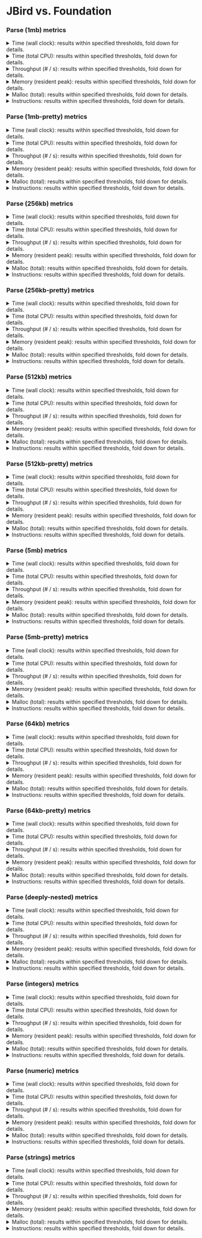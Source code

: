 # JBird vs. Foundation

### Parse (1mb) metrics

<details><summary>Time (wall clock): results within specified thresholds, fold down for details.</summary>
<p>

|         Time (wall clock) (μs) *         |        p0 |       p25 |       p50 |       p75 |       p90 |       p99 |      p100 |   Samples |
|:----------------------------------------:|----------:|----------:|----------:|----------:|----------:|----------:|----------:|----------:|
|                foundation                |      2513 |      2623 |      2669 |      2707 |      2738 |      3508 |      4033 |       367 |
|                  jbird                   |      1866 |      2040 |      2056 |      2078 |      2101 |      2439 |      2640 |       475 |
|                    Δ                     |      -647 |      -583 |      -613 |      -629 |      -637 |     -1069 |     -1393 |       108 |
|              Improvement %               |        26 |        22 |        23 |        23 |        23 |        30 |        35 |       108 |

<p>
</details>

<details><summary>Time (total CPU): results within specified thresholds, fold down for details.</summary>
<p>

|         Time (total CPU) (μs) *          |        p0 |       p25 |       p50 |       p75 |       p90 |       p99 |      p100 |   Samples |
|:----------------------------------------:|----------:|----------:|----------:|----------:|----------:|----------:|----------:|----------:|
|                foundation                |      2514 |      2626 |      2673 |      2712 |      2742 |      3512 |      4038 |       367 |
|                  jbird                   |      1867 |      2043 |      2059 |      2080 |      2103 |      2443 |      2638 |       475 |
|                    Δ                     |      -647 |      -583 |      -614 |      -632 |      -639 |     -1069 |     -1400 |       108 |
|              Improvement %               |        26 |        22 |        23 |        23 |        23 |        30 |        35 |       108 |

<p>
</details>

<details><summary>Throughput (# / s): results within specified thresholds, fold down for details.</summary>
<p>

|          Throughput (# / s) (#)          |        p0 |       p25 |       p50 |       p75 |       p90 |       p99 |      p100 |   Samples |
|:----------------------------------------:|----------:|----------:|----------:|----------:|----------:|----------:|----------:|----------:|
|                foundation                |       398 |       381 |       375 |       369 |       365 |       285 |       248 |       367 |
|                  jbird                   |       536 |       490 |       486 |       481 |       476 |       410 |       379 |       475 |
|                    Δ                     |       138 |       109 |       111 |       112 |       111 |       125 |       131 |       108 |
|              Improvement %               |        35 |        29 |        30 |        30 |        30 |        44 |        53 |       108 |

<p>
</details>

<details><summary>Memory (resident peak): results within specified thresholds, fold down for details.</summary>
<p>

|        Memory (resident peak) (M)        |        p0 |       p25 |       p50 |       p75 |       p90 |       p99 |      p100 |   Samples |
|:----------------------------------------:|----------:|----------:|----------:|----------:|----------:|----------:|----------:|----------:|
|                foundation                |        26 |       158 |       290 |       422 |       506 |       554 |       559 |       367 |
|                  jbird                   |        29 |        31 |        31 |        31 |        31 |        31 |        31 |       475 |
|                    Δ                     |         3 |      -127 |      -259 |      -391 |      -475 |      -523 |      -528 |       108 |
|              Improvement %               |       -12 |        80 |        89 |        93 |        94 |        94 |        94 |       108 |

<p>
</details>

<details><summary>Malloc (total): results within specified thresholds, fold down for details.</summary>
<p>

|           Malloc (total) (K) *           |        p0 |       p25 |       p50 |       p75 |       p90 |       p99 |      p100 |   Samples |
|:----------------------------------------:|----------:|----------:|----------:|----------:|----------:|----------:|----------:|----------:|
|                foundation                |        15 |        15 |        15 |        15 |        15 |        15 |        15 |       367 |
|                  jbird                   |        11 |        11 |        11 |        11 |        11 |        11 |        11 |       475 |
|                    Δ                     |        -4 |        -4 |        -4 |        -4 |        -4 |        -4 |        -4 |       108 |
|              Improvement %               |        27 |        27 |        27 |        27 |        27 |        27 |        27 |       108 |

<p>
</details>

<details><summary>Instructions: results within specified thresholds, fold down for details.</summary>
<p>

|            Instructions (M) *            |        p0 |       p25 |       p50 |       p75 |       p90 |       p99 |      p100 |   Samples |
|:----------------------------------------:|----------:|----------:|----------:|----------:|----------:|----------:|----------:|----------:|
|                foundation                |        64 |        64 |        64 |        64 |        64 |        64 |        64 |       367 |
|                  jbird                   |        48 |        48 |        48 |        48 |        48 |        50 |        51 |       475 |
|                    Δ                     |       -16 |       -16 |       -16 |       -16 |       -16 |       -14 |       -13 |       108 |
|              Improvement %               |        25 |        25 |        25 |        25 |        25 |        22 |        20 |       108 |

<p>
</details>

### Parse (1mb-pretty) metrics

<details><summary>Time (wall clock): results within specified thresholds, fold down for details.</summary>
<p>

|         Time (wall clock) (μs) *         |        p0 |       p25 |       p50 |       p75 |       p90 |       p99 |      p100 |   Samples |
|:----------------------------------------:|----------:|----------:|----------:|----------:|----------:|----------:|----------:|----------:|
|                foundation                |      2599 |      2697 |      2730 |      2755 |      2802 |      2992 |      3027 |       361 |
|                  jbird                   |      1916 |      2075 |      2090 |      2105 |      2118 |      2177 |      2218 |       470 |
|                    Δ                     |      -683 |      -622 |      -640 |      -650 |      -684 |      -815 |      -809 |       109 |
|              Improvement %               |        26 |        23 |        23 |        24 |        24 |        27 |        27 |       109 |

<p>
</details>

<details><summary>Time (total CPU): results within specified thresholds, fold down for details.</summary>
<p>

|         Time (total CPU) (μs) *          |        p0 |       p25 |       p50 |       p75 |       p90 |       p99 |      p100 |   Samples |
|:----------------------------------------:|----------:|----------:|----------:|----------:|----------:|----------:|----------:|----------:|
|                foundation                |      2600 |      2699 |      2732 |      2759 |      2804 |      2994 |      3029 |       361 |
|                  jbird                   |      1918 |      2077 |      2093 |      2107 |      2118 |      2185 |      2223 |       470 |
|                    Δ                     |      -682 |      -622 |      -639 |      -652 |      -686 |      -809 |      -806 |       109 |
|              Improvement %               |        26 |        23 |        23 |        24 |        24 |        27 |        27 |       109 |

<p>
</details>

<details><summary>Throughput (# / s): results within specified thresholds, fold down for details.</summary>
<p>

|          Throughput (# / s) (#)          |        p0 |       p25 |       p50 |       p75 |       p90 |       p99 |      p100 |   Samples |
|:----------------------------------------:|----------:|----------:|----------:|----------:|----------:|----------:|----------:|----------:|
|                foundation                |       385 |       371 |       366 |       363 |       357 |       334 |       330 |       361 |
|                  jbird                   |       522 |       482 |       478 |       475 |       473 |       459 |       451 |       470 |
|                    Δ                     |       137 |       111 |       112 |       112 |       116 |       125 |       121 |       109 |
|              Improvement %               |        36 |        30 |        31 |        31 |        32 |        37 |        37 |       109 |

<p>
</details>

<details><summary>Memory (resident peak): results within specified thresholds, fold down for details.</summary>
<p>

|        Memory (resident peak) (M)        |        p0 |       p25 |       p50 |       p75 |       p90 |       p99 |      p100 |   Samples |
|:----------------------------------------:|----------:|----------:|----------:|----------:|----------:|----------:|----------:|----------:|
|                foundation                |        26 |       158 |       286 |       414 |       496 |       541 |       547 |       361 |
|                  jbird                   |        29 |        31 |        31 |        31 |        31 |        31 |        31 |       470 |
|                    Δ                     |         3 |      -127 |      -255 |      -383 |      -465 |      -510 |      -516 |       109 |
|              Improvement %               |       -12 |        80 |        89 |        93 |        94 |        94 |        94 |       109 |

<p>
</details>

<details><summary>Malloc (total): results within specified thresholds, fold down for details.</summary>
<p>

|           Malloc (total) (K) *           |        p0 |       p25 |       p50 |       p75 |       p90 |       p99 |      p100 |   Samples |
|:----------------------------------------:|----------:|----------:|----------:|----------:|----------:|----------:|----------:|----------:|
|                foundation                |        15 |        15 |        15 |        15 |        15 |        15 |        15 |       361 |
|                  jbird                   |        11 |        11 |        11 |        11 |        11 |        11 |        11 |       470 |
|                    Δ                     |        -4 |        -4 |        -4 |        -4 |        -4 |        -4 |        -4 |       109 |
|              Improvement %               |        27 |        27 |        27 |        27 |        27 |        27 |        27 |       109 |

<p>
</details>

<details><summary>Instructions: results within specified thresholds, fold down for details.</summary>
<p>

|            Instructions (M) *            |        p0 |       p25 |       p50 |       p75 |       p90 |       p99 |      p100 |   Samples |
|:----------------------------------------:|----------:|----------:|----------:|----------:|----------:|----------:|----------:|----------:|
|                foundation                |        65 |        65 |        65 |        65 |        65 |        65 |        65 |       361 |
|                  jbird                   |        49 |        49 |        49 |        49 |        49 |        50 |        51 |       470 |
|                    Δ                     |       -16 |       -16 |       -16 |       -16 |       -16 |       -15 |       -14 |       109 |
|              Improvement %               |        25 |        25 |        25 |        25 |        25 |        23 |        22 |       109 |

<p>
</details>

### Parse (256kb) metrics

<details><summary>Time (wall clock): results within specified thresholds, fold down for details.</summary>
<p>

|         Time (wall clock) (μs) *         |        p0 |       p25 |       p50 |       p75 |       p90 |       p99 |      p100 |   Samples |
|:----------------------------------------:|----------:|----------:|----------:|----------:|----------:|----------:|----------:|----------:|
|                foundation                |       628 |       660 |       673 |       682 |       693 |       721 |       743 |      1415 |
|                  jbird                   |       467 |       507 |       509 |       513 |       519 |       536 |       584 |      1825 |
|                    Δ                     |      -161 |      -153 |      -164 |      -169 |      -174 |      -185 |      -159 |       410 |
|              Improvement %               |        26 |        23 |        24 |        25 |        25 |        26 |        21 |       410 |

<p>
</details>

<details><summary>Time (total CPU): results within specified thresholds, fold down for details.</summary>
<p>

|         Time (total CPU) (μs) *          |        p0 |       p25 |       p50 |       p75 |       p90 |       p99 |      p100 |   Samples |
|:----------------------------------------:|----------:|----------:|----------:|----------:|----------:|----------:|----------:|----------:|
|                foundation                |       630 |       662 |       675 |       685 |       695 |       723 |       746 |      1415 |
|                  jbird                   |       469 |       509 |       511 |       515 |       521 |       536 |       574 |      1825 |
|                    Δ                     |      -161 |      -153 |      -164 |      -170 |      -174 |      -187 |      -172 |       410 |
|              Improvement %               |        26 |        23 |        24 |        25 |        25 |        26 |        23 |       410 |

<p>
</details>

<details><summary>Throughput (# / s): results within specified thresholds, fold down for details.</summary>
<p>

|          Throughput (# / s) (#)          |        p0 |       p25 |       p50 |       p75 |       p90 |       p99 |      p100 |   Samples |
|:----------------------------------------:|----------:|----------:|----------:|----------:|----------:|----------:|----------:|----------:|
|                foundation                |      1592 |      1516 |      1486 |      1466 |      1443 |      1386 |      1345 |      1415 |
|                  jbird                   |      2142 |      1974 |      1964 |      1950 |      1929 |      1867 |      1712 |      1825 |
|                    Δ                     |       550 |       458 |       478 |       484 |       486 |       481 |       367 |       410 |
|              Improvement %               |        35 |        30 |        32 |        33 |        34 |        35 |        27 |       410 |

<p>
</details>

<details><summary>Memory (resident peak): results within specified thresholds, fold down for details.</summary>
<p>

|        Memory (resident peak) (M)        |        p0 |       p25 |       p50 |       p75 |       p90 |       p99 |      p100 |   Samples |
|:----------------------------------------:|----------:|----------:|----------:|----------:|----------:|----------:|----------:|----------:|
|                foundation                |        25 |       155 |       285 |       414 |       492 |       537 |       543 |      1415 |
|                  jbird                   |        26 |        27 |        27 |        27 |        27 |        27 |        27 |      1825 |
|                    Δ                     |         1 |      -128 |      -258 |      -387 |      -465 |      -510 |      -516 |       410 |
|              Improvement %               |        -4 |        83 |        91 |        93 |        95 |        95 |        95 |       410 |

<p>
</details>

<details><summary>Malloc (total): results within specified thresholds, fold down for details.</summary>
<p>

|             Malloc (total) *             |        p0 |       p25 |       p50 |       p75 |       p90 |       p99 |      p100 |   Samples |
|:----------------------------------------:|----------:|----------:|----------:|----------:|----------:|----------:|----------:|----------:|
|                foundation                |      3753 |      3753 |      3753 |      3753 |      3753 |      3753 |      3754 |      1415 |
|                  jbird                   |      2636 |      2636 |      2636 |      2636 |      2636 |      2636 |      2636 |      1825 |
|                    Δ                     |     -1117 |     -1117 |     -1117 |     -1117 |     -1117 |     -1117 |     -1118 |       410 |
|              Improvement %               |        30 |        30 |        30 |        30 |        30 |        30 |        30 |       410 |

<p>
</details>

<details><summary>Instructions: results within specified thresholds, fold down for details.</summary>
<p>

|            Instructions (M) *            |        p0 |       p25 |       p50 |       p75 |       p90 |       p99 |      p100 |   Samples |
|:----------------------------------------:|----------:|----------:|----------:|----------:|----------:|----------:|----------:|----------:|
|                foundation                |        16 |        16 |        16 |        16 |        16 |        16 |        16 |      1415 |
|                  jbird                   |        12 |        12 |        12 |        12 |        12 |        12 |        13 |      1825 |
|                    Δ                     |        -4 |        -4 |        -4 |        -4 |        -4 |        -4 |        -3 |       410 |
|              Improvement %               |        25 |        25 |        25 |        25 |        25 |        25 |        19 |       410 |

<p>
</details>

### Parse (256kb-pretty) metrics

<details><summary>Time (wall clock): results within specified thresholds, fold down for details.</summary>
<p>

|         Time (wall clock) (μs) *         |        p0 |       p25 |       p50 |       p75 |       p90 |       p99 |      p100 |   Samples |
|:----------------------------------------:|----------:|----------:|----------:|----------:|----------:|----------:|----------:|----------:|
|                foundation                |       657 |       681 |       693 |       703 |       711 |       739 |       785 |      1374 |
|                  jbird                   |       469 |       514 |       518 |       524 |       530 |       549 |       581 |      1794 |
|                    Δ                     |      -188 |      -167 |      -175 |      -179 |      -181 |      -190 |      -204 |       420 |
|              Improvement %               |        29 |        25 |        25 |        25 |        25 |        26 |        26 |       420 |

<p>
</details>

<details><summary>Time (total CPU): results within specified thresholds, fold down for details.</summary>
<p>

|         Time (total CPU) (μs) *          |        p0 |       p25 |       p50 |       p75 |       p90 |       p99 |      p100 |   Samples |
|:----------------------------------------:|----------:|----------:|----------:|----------:|----------:|----------:|----------:|----------:|
|                foundation                |       659 |       683 |       695 |       706 |       713 |       741 |       786 |      1374 |
|                  jbird                   |       471 |       516 |       520 |       526 |       532 |       551 |       585 |      1794 |
|                    Δ                     |      -188 |      -167 |      -175 |      -180 |      -181 |      -190 |      -201 |       420 |
|              Improvement %               |        29 |        24 |        25 |        25 |        25 |        26 |        26 |       420 |

<p>
</details>

<details><summary>Throughput (# / s): results within specified thresholds, fold down for details.</summary>
<p>

|          Throughput (# / s) (#)          |        p0 |       p25 |       p50 |       p75 |       p90 |       p99 |      p100 |   Samples |
|:----------------------------------------:|----------:|----------:|----------:|----------:|----------:|----------:|----------:|----------:|
|                foundation                |      1521 |      1469 |      1444 |      1422 |      1408 |      1353 |      1274 |      1374 |
|                  jbird                   |      2134 |      1944 |      1931 |      1909 |      1887 |      1822 |      1722 |      1794 |
|                    Δ                     |       613 |       475 |       487 |       487 |       479 |       469 |       448 |       420 |
|              Improvement %               |        40 |        32 |        34 |        34 |        34 |        35 |        35 |       420 |

<p>
</details>

<details><summary>Memory (resident peak): results within specified thresholds, fold down for details.</summary>
<p>

|        Memory (resident peak) (M)        |        p0 |       p25 |       p50 |       p75 |       p90 |       p99 |      p100 |   Samples |
|:----------------------------------------:|----------:|----------:|----------:|----------:|----------:|----------:|----------:|----------:|
|                foundation                |        25 |       150 |       277 |       406 |       479 |       524 |       530 |      1374 |
|                  jbird                   |        26 |        27 |        27 |        27 |        27 |        27 |        27 |      1794 |
|                    Δ                     |         1 |      -123 |      -250 |      -379 |      -452 |      -497 |      -503 |       420 |
|              Improvement %               |        -4 |        82 |        90 |        93 |        94 |        95 |        95 |       420 |

<p>
</details>

<details><summary>Malloc (total): results within specified thresholds, fold down for details.</summary>
<p>

|             Malloc (total) *             |        p0 |       p25 |       p50 |       p75 |       p90 |       p99 |      p100 |   Samples |
|:----------------------------------------:|----------:|----------:|----------:|----------:|----------:|----------:|----------:|----------:|
|                foundation                |      3753 |      3753 |      3753 |      3753 |      3753 |      3753 |      3754 |      1374 |
|                  jbird                   |      2636 |      2636 |      2636 |      2636 |      2636 |      2636 |      2636 |      1794 |
|                    Δ                     |     -1117 |     -1117 |     -1117 |     -1117 |     -1117 |     -1117 |     -1118 |       420 |
|              Improvement %               |        30 |        30 |        30 |        30 |        30 |        30 |        30 |       420 |

<p>
</details>

<details><summary>Instructions: results within specified thresholds, fold down for details.</summary>
<p>

|            Instructions (M) *            |        p0 |       p25 |       p50 |       p75 |       p90 |       p99 |      p100 |   Samples |
|:----------------------------------------:|----------:|----------:|----------:|----------:|----------:|----------:|----------:|----------:|
|                foundation                |        16 |        16 |        16 |        16 |        16 |        17 |        17 |      1374 |
|                  jbird                   |        12 |        12 |        12 |        12 |        12 |        13 |        13 |      1794 |
|                    Δ                     |        -4 |        -4 |        -4 |        -4 |        -4 |        -4 |        -4 |       420 |
|              Improvement %               |        25 |        25 |        25 |        25 |        25 |        24 |        24 |       420 |

<p>
</details>

### Parse (512kb) metrics

<details><summary>Time (wall clock): results within specified thresholds, fold down for details.</summary>
<p>

|         Time (wall clock) (μs) *         |        p0 |       p25 |       p50 |       p75 |       p90 |       p99 |      p100 |   Samples |
|:----------------------------------------:|----------:|----------:|----------:|----------:|----------:|----------:|----------:|----------:|
|                foundation                |      1271 |      1323 |      1339 |      1359 |      1408 |      1493 |      1663 |       722 |
|                  jbird                   |       929 |      1009 |      1014 |      1020 |      1029 |      1053 |      1111 |       950 |
|                    Δ                     |      -342 |      -314 |      -325 |      -339 |      -379 |      -440 |      -552 |       228 |
|              Improvement %               |        27 |        24 |        24 |        25 |        27 |        29 |        33 |       228 |

<p>
</details>

<details><summary>Time (total CPU): results within specified thresholds, fold down for details.</summary>
<p>

|         Time (total CPU) (μs) *          |        p0 |       p25 |       p50 |       p75 |       p90 |       p99 |      p100 |   Samples |
|:----------------------------------------:|----------:|----------:|----------:|----------:|----------:|----------:|----------:|----------:|
|                foundation                |      1273 |      1325 |      1341 |      1361 |      1410 |      1495 |      1660 |       722 |
|                  jbird                   |       931 |      1011 |      1016 |      1022 |      1031 |      1060 |      1116 |       950 |
|                    Δ                     |      -342 |      -314 |      -325 |      -339 |      -379 |      -435 |      -544 |       228 |
|              Improvement %               |        27 |        24 |        24 |        25 |        27 |        29 |        33 |       228 |

<p>
</details>

<details><summary>Throughput (# / s): results within specified thresholds, fold down for details.</summary>
<p>

|          Throughput (# / s) (#)          |        p0 |       p25 |       p50 |       p75 |       p90 |       p99 |      p100 |   Samples |
|:----------------------------------------:|----------:|----------:|----------:|----------:|----------:|----------:|----------:|----------:|
|                foundation                |       787 |       756 |       747 |       736 |       710 |       670 |       601 |       722 |
|                  jbird                   |      1076 |       991 |       986 |       981 |       972 |       950 |       900 |       950 |
|                    Δ                     |       289 |       235 |       239 |       245 |       262 |       280 |       299 |       228 |
|              Improvement %               |        37 |        31 |        32 |        33 |        37 |        42 |        50 |       228 |

<p>
</details>

<details><summary>Memory (resident peak): results within specified thresholds, fold down for details.</summary>
<p>

|        Memory (resident peak) (M)        |        p0 |       p25 |       p50 |       p75 |       p90 |       p99 |      p100 |   Samples |
|:----------------------------------------:|----------:|----------:|----------:|----------:|----------:|----------:|----------:|----------:|
|                foundation                |        26 |       158 |       283 |       420 |       499 |       544 |       550 |       722 |
|                  jbird                   |        26 |        28 |        28 |        28 |        28 |        28 |        28 |       950 |
|                    Δ                     |         0 |      -130 |      -255 |      -392 |      -471 |      -516 |      -522 |       228 |
|              Improvement %               |         0 |        82 |        90 |        93 |        94 |        95 |        95 |       228 |

<p>
</details>

<details><summary>Malloc (total): results within specified thresholds, fold down for details.</summary>
<p>

|             Malloc (total) *             |        p0 |       p25 |       p50 |       p75 |       p90 |       p99 |      p100 |   Samples |
|:----------------------------------------:|----------:|----------:|----------:|----------:|----------:|----------:|----------:|----------:|
|                foundation                |      7438 |      7439 |      7439 |      7439 |      7439 |      7439 |      7439 |       722 |
|                  jbird                   |      5270 |      5270 |      5270 |      5270 |      5270 |      5270 |      5270 |       950 |
|                    Δ                     |     -2168 |     -2169 |     -2169 |     -2169 |     -2169 |     -2169 |     -2169 |       228 |
|              Improvement %               |        29 |        29 |        29 |        29 |        29 |        29 |        29 |       228 |

<p>
</details>

<details><summary>Instructions: results within specified thresholds, fold down for details.</summary>
<p>

|            Instructions (M) *            |        p0 |       p25 |       p50 |       p75 |       p90 |       p99 |      p100 |   Samples |
|:----------------------------------------:|----------:|----------:|----------:|----------:|----------:|----------:|----------:|----------:|
|                foundation                |        32 |        32 |        32 |        32 |        32 |        32 |        32 |       722 |
|                  jbird                   |        24 |        24 |        24 |        24 |        24 |        25 |        25 |       950 |
|                    Δ                     |        -8 |        -8 |        -8 |        -8 |        -8 |        -7 |        -7 |       228 |
|              Improvement %               |        25 |        25 |        25 |        25 |        25 |        22 |        22 |       228 |

<p>
</details>

### Parse (512kb-pretty) metrics

<details><summary>Time (wall clock): results within specified thresholds, fold down for details.</summary>
<p>

|         Time (wall clock) (μs) *         |        p0 |       p25 |       p50 |       p75 |       p90 |       p99 |      p100 |   Samples |
|:----------------------------------------:|----------:|----------:|----------:|----------:|----------:|----------:|----------:|----------:|
|                foundation                |      1326 |      1372 |      1388 |      1404 |      1420 |      1446 |      1490 |       702 |
|                  jbird                   |       937 |      1021 |      1026 |      1031 |      1040 |      1066 |      1132 |       938 |
|                    Δ                     |      -389 |      -351 |      -362 |      -373 |      -380 |      -380 |      -358 |       236 |
|              Improvement %               |        29 |        26 |        26 |        27 |        27 |        26 |        24 |       236 |

<p>
</details>

<details><summary>Time (total CPU): results within specified thresholds, fold down for details.</summary>
<p>

|         Time (total CPU) (μs) *          |        p0 |       p25 |       p50 |       p75 |       p90 |       p99 |      p100 |   Samples |
|:----------------------------------------:|----------:|----------:|----------:|----------:|----------:|----------:|----------:|----------:|
|                foundation                |      1328 |      1374 |      1390 |      1406 |      1422 |      1449 |      1499 |       702 |
|                  jbird                   |       939 |      1023 |      1028 |      1034 |      1042 |      1068 |      1136 |       938 |
|                    Δ                     |      -389 |      -351 |      -362 |      -372 |      -380 |      -381 |      -363 |       236 |
|              Improvement %               |        29 |        26 |        26 |        26 |        27 |        26 |        24 |       236 |

<p>
</details>

<details><summary>Throughput (# / s): results within specified thresholds, fold down for details.</summary>
<p>

|          Throughput (# / s) (#)          |        p0 |       p25 |       p50 |       p75 |       p90 |       p99 |      p100 |   Samples |
|:----------------------------------------:|----------:|----------:|----------:|----------:|----------:|----------:|----------:|----------:|
|                foundation                |       754 |       729 |       721 |       713 |       704 |       692 |       671 |       702 |
|                  jbird                   |      1067 |       980 |       975 |       970 |       962 |       938 |       884 |       938 |
|                    Δ                     |       313 |       251 |       254 |       257 |       258 |       246 |       213 |       236 |
|              Improvement %               |        42 |        34 |        35 |        36 |        37 |        36 |        32 |       236 |

<p>
</details>

<details><summary>Memory (resident peak): results within specified thresholds, fold down for details.</summary>
<p>

|        Memory (resident peak) (M)        |        p0 |       p25 |       p50 |       p75 |       p90 |       p99 |      p100 |   Samples |
|:----------------------------------------:|----------:|----------:|----------:|----------:|----------:|----------:|----------:|----------:|
|                foundation                |        26 |       154 |       279 |       406 |       486 |       532 |       538 |       702 |
|                  jbird                   |        26 |        28 |        28 |        28 |        28 |        28 |        28 |       938 |
|                    Δ                     |         0 |      -126 |      -251 |      -378 |      -458 |      -504 |      -510 |       236 |
|              Improvement %               |         0 |        82 |        90 |        93 |        94 |        95 |        95 |       236 |

<p>
</details>

<details><summary>Malloc (total): results within specified thresholds, fold down for details.</summary>
<p>

|             Malloc (total) *             |        p0 |       p25 |       p50 |       p75 |       p90 |       p99 |      p100 |   Samples |
|:----------------------------------------:|----------:|----------:|----------:|----------:|----------:|----------:|----------:|----------:|
|                foundation                |      7438 |      7439 |      7439 |      7439 |      7439 |      7439 |      7439 |       702 |
|                  jbird                   |      5270 |      5270 |      5270 |      5270 |      5270 |      5270 |      5270 |       938 |
|                    Δ                     |     -2168 |     -2169 |     -2169 |     -2169 |     -2169 |     -2169 |     -2169 |       236 |
|              Improvement %               |        29 |        29 |        29 |        29 |        29 |        29 |        29 |       236 |

<p>
</details>

<details><summary>Instructions: results within specified thresholds, fold down for details.</summary>
<p>

|            Instructions (M) *            |        p0 |       p25 |       p50 |       p75 |       p90 |       p99 |      p100 |   Samples |
|:----------------------------------------:|----------:|----------:|----------:|----------:|----------:|----------:|----------:|----------:|
|                foundation                |        33 |        33 |        33 |        33 |        33 |        33 |        33 |       702 |
|                  jbird                   |        24 |        24 |        24 |        24 |        24 |        25 |        26 |       938 |
|                    Δ                     |        -9 |        -9 |        -9 |        -9 |        -9 |        -8 |        -7 |       236 |
|              Improvement %               |        27 |        27 |        27 |        27 |        27 |        24 |        21 |       236 |

<p>
</details>

### Parse (5mb) metrics

<details><summary>Time (wall clock): results within specified thresholds, fold down for details.</summary>
<p>

|         Time (wall clock) (ms) *         |        p0 |       p25 |       p50 |       p75 |       p90 |       p99 |      p100 |   Samples |
|:----------------------------------------:|----------:|----------:|----------:|----------:|----------:|----------:|----------:|----------:|
|                foundation                |        13 |        13 |        13 |        13 |        13 |        14 |        14 |        76 |
|                  jbird                   |        10 |        11 |        11 |        11 |        11 |        12 |        12 |        92 |
|                    Δ                     |        -3 |        -2 |        -2 |        -2 |        -2 |        -2 |        -2 |        16 |
|              Improvement %               |        23 |        15 |        15 |        15 |        15 |        14 |        14 |        16 |

<p>
</details>

<details><summary>Time (total CPU): results within specified thresholds, fold down for details.</summary>
<p>

|         Time (total CPU) (ms) *          |        p0 |       p25 |       p50 |       p75 |       p90 |       p99 |      p100 |   Samples |
|:----------------------------------------:|----------:|----------:|----------:|----------:|----------:|----------:|----------:|----------:|
|                foundation                |        13 |        13 |        13 |        13 |        13 |        14 |        14 |        76 |
|                  jbird                   |        10 |        11 |        11 |        11 |        11 |        12 |        12 |        92 |
|                    Δ                     |        -3 |        -2 |        -2 |        -2 |        -2 |        -2 |        -2 |        16 |
|              Improvement %               |        23 |        15 |        15 |        15 |        15 |        14 |        14 |        16 |

<p>
</details>

<details><summary>Throughput (# / s): results within specified thresholds, fold down for details.</summary>
<p>

|          Throughput (# / s) (#)          |        p0 |       p25 |       p50 |       p75 |       p90 |       p99 |      p100 |   Samples |
|:----------------------------------------:|----------:|----------:|----------:|----------:|----------:|----------:|----------:|----------:|
|                foundation                |        80 |        77 |        76 |        76 |        74 |        74 |        74 |        76 |
|                  jbird                   |        99 |        94 |        93 |        91 |        89 |        87 |        87 |        92 |
|                    Δ                     |        19 |        17 |        17 |        15 |        15 |        13 |        13 |        16 |
|              Improvement %               |        24 |        22 |        22 |        20 |        20 |        18 |        18 |        16 |

<p>
</details>

<details><summary>Memory (resident peak): results within specified thresholds, fold down for details.</summary>
<p>

|        Memory (resident peak) (M)        |        p0 |       p25 |       p50 |       p75 |       p90 |       p99 |      p100 |   Samples |
|:----------------------------------------:|----------:|----------:|----------:|----------:|----------:|----------:|----------:|----------:|
|                foundation                |        39 |       166 |       305 |       441 |       530 |       578 |       578 |        76 |
|                  jbird                   |        28 |        54 |        54 |        54 |        54 |        54 |        54 |        92 |
|                    Δ                     |       -11 |      -112 |      -251 |      -387 |      -476 |      -524 |      -524 |        16 |
|              Improvement %               |        28 |        67 |        82 |        88 |        90 |        91 |        91 |        16 |

<p>
</details>

<details><summary>Malloc (total): results within specified thresholds, fold down for details.</summary>
<p>

|           Malloc (total) (K) *           |        p0 |       p25 |       p50 |       p75 |       p90 |       p99 |      p100 |   Samples |
|:----------------------------------------:|----------:|----------:|----------:|----------:|----------:|----------:|----------:|----------:|
|                foundation                |        74 |        74 |        74 |        74 |        74 |        74 |        74 |        76 |
|                  jbird                   |        53 |        53 |        53 |        53 |        53 |        53 |        53 |        92 |
|                    Δ                     |       -21 |       -21 |       -21 |       -21 |       -21 |       -21 |       -21 |        16 |
|              Improvement %               |        28 |        28 |        28 |        28 |        28 |        28 |        28 |        16 |

<p>
</details>

<details><summary>Instructions: results within specified thresholds, fold down for details.</summary>
<p>

|            Instructions (M) *            |        p0 |       p25 |       p50 |       p75 |       p90 |       p99 |      p100 |   Samples |
|:----------------------------------------:|----------:|----------:|----------:|----------:|----------:|----------:|----------:|----------:|
|                foundation                |       319 |       320 |       320 |       320 |       320 |       321 |       321 |        76 |
|                  jbird                   |       243 |       246 |       246 |       249 |       251 |       260 |       260 |        92 |
|                    Δ                     |       -76 |       -74 |       -74 |       -71 |       -69 |       -61 |       -61 |        16 |
|              Improvement %               |        24 |        23 |        23 |        22 |        22 |        19 |        19 |        16 |

<p>
</details>

### Parse (5mb-pretty) metrics

<details><summary>Time (wall clock): results within specified thresholds, fold down for details.</summary>
<p>

|         Time (wall clock) (ms) *         |        p0 |       p25 |       p50 |       p75 |       p90 |       p99 |      p100 |   Samples |
|:----------------------------------------:|----------:|----------:|----------:|----------:|----------:|----------:|----------:|----------:|
|                foundation                |        13 |        14 |        14 |        14 |        14 |        15 |        15 |        73 |
|                  jbird                   |        11 |        11 |        11 |        11 |        11 |        12 |        12 |        88 |
|                    Δ                     |        -2 |        -3 |        -3 |        -3 |        -3 |        -3 |        -3 |        15 |
|              Improvement %               |        15 |        21 |        21 |        21 |        21 |        20 |        20 |        15 |

<p>
</details>

<details><summary>Time (total CPU): results within specified thresholds, fold down for details.</summary>
<p>

|         Time (total CPU) (ms) *          |        p0 |       p25 |       p50 |       p75 |       p90 |       p99 |      p100 |   Samples |
|:----------------------------------------:|----------:|----------:|----------:|----------:|----------:|----------:|----------:|----------:|
|                foundation                |        13 |        14 |        14 |        14 |        14 |        15 |        15 |        73 |
|                  jbird                   |        11 |        11 |        11 |        11 |        11 |        12 |        12 |        88 |
|                    Δ                     |        -2 |        -3 |        -3 |        -3 |        -3 |        -3 |        -3 |        15 |
|              Improvement %               |        15 |        21 |        21 |        21 |        21 |        20 |        20 |        15 |

<p>
</details>

<details><summary>Throughput (# / s): results within specified thresholds, fold down for details.</summary>
<p>

|          Throughput (# / s) (#)          |        p0 |       p25 |       p50 |       p75 |       p90 |       p99 |      p100 |   Samples |
|:----------------------------------------:|----------:|----------:|----------:|----------:|----------:|----------:|----------:|----------:|
|                foundation                |        76 |        74 |        73 |        73 |        71 |        67 |        67 |        73 |
|                  jbird                   |        93 |        89 |        88 |        88 |        87 |        86 |        86 |        88 |
|                    Δ                     |        17 |        15 |        15 |        15 |        16 |        19 |        19 |        15 |
|              Improvement %               |        22 |        20 |        21 |        21 |        23 |        28 |        28 |        15 |

<p>
</details>

<details><summary>Memory (resident peak): results within specified thresholds, fold down for details.</summary>
<p>

|        Memory (resident peak) (M)        |        p0 |       p25 |       p50 |       p75 |       p90 |       p99 |      p100 |   Samples |
|:----------------------------------------:|----------:|----------:|----------:|----------:|----------:|----------:|----------:|----------:|
|                foundation                |        38 |       167 |       300 |       427 |       506 |       560 |       560 |        73 |
|                  jbird                   |        34 |        51 |        51 |        52 |        52 |        52 |        52 |        88 |
|                    Δ                     |        -4 |      -116 |      -249 |      -375 |      -454 |      -508 |      -508 |        15 |
|              Improvement %               |        11 |        69 |        83 |        88 |        90 |        91 |        91 |        15 |

<p>
</details>

<details><summary>Malloc (total): results within specified thresholds, fold down for details.</summary>
<p>

|           Malloc (total) (K) *           |        p0 |       p25 |       p50 |       p75 |       p90 |       p99 |      p100 |   Samples |
|:----------------------------------------:|----------:|----------:|----------:|----------:|----------:|----------:|----------:|----------:|
|                foundation                |        74 |        74 |        74 |        74 |        74 |        74 |        74 |        73 |
|                  jbird                   |        53 |        53 |        53 |        53 |        53 |        53 |        53 |        88 |
|                    Δ                     |       -21 |       -21 |       -21 |       -21 |       -21 |       -21 |       -21 |        15 |
|              Improvement %               |        28 |        28 |        28 |        28 |        28 |        28 |        28 |        15 |

<p>
</details>

<details><summary>Instructions: results within specified thresholds, fold down for details.</summary>
<p>

|            Instructions (M) *            |        p0 |       p25 |       p50 |       p75 |       p90 |       p99 |      p100 |   Samples |
|:----------------------------------------:|----------:|----------:|----------:|----------:|----------:|----------:|----------:|----------:|
|                foundation                |       324 |       325 |       325 |       325 |       325 |       325 |       325 |        73 |
|                  jbird                   |       250 |       254 |       254 |       254 |       255 |       263 |       263 |        88 |
|                    Δ                     |       -74 |       -71 |       -71 |       -71 |       -70 |       -62 |       -62 |        15 |
|              Improvement %               |        23 |        22 |        22 |        22 |        22 |        19 |        19 |        15 |

<p>
</details>

### Parse (64kb) metrics

<details><summary>Time (wall clock): results within specified thresholds, fold down for details.</summary>
<p>

|         Time (wall clock) (μs) *         |        p0 |       p25 |       p50 |       p75 |       p90 |       p99 |      p100 |   Samples |
|:----------------------------------------:|----------:|----------:|----------:|----------:|----------:|----------:|----------:|----------:|
|                foundation                |       161 |       168 |       172 |       181 |       186 |       199 |       221 |      4762 |
|                  jbird                   |       115 |       123 |       129 |       131 |       132 |       141 |       190 |      6089 |
|                    Δ                     |       -46 |       -45 |       -43 |       -50 |       -54 |       -58 |       -31 |      1327 |
|              Improvement %               |        29 |        27 |        25 |        28 |        29 |        29 |        14 |      1327 |

<p>
</details>

<details><summary>Time (total CPU): results within specified thresholds, fold down for details.</summary>
<p>

|         Time (total CPU) (μs) *          |        p0 |       p25 |       p50 |       p75 |       p90 |       p99 |      p100 |   Samples |
|:----------------------------------------:|----------:|----------:|----------:|----------:|----------:|----------:|----------:|----------:|
|                foundation                |       163 |       170 |       174 |       183 |       188 |       202 |       223 |      4762 |
|                  jbird                   |       116 |       125 |       131 |       133 |       134 |       143 |       185 |      6089 |
|                    Δ                     |       -47 |       -45 |       -43 |       -50 |       -54 |       -59 |       -38 |      1327 |
|              Improvement %               |        29 |        26 |        25 |        27 |        29 |        29 |        17 |      1327 |

<p>
</details>

<details><summary>Throughput (# / s): results within specified thresholds, fold down for details.</summary>
<p>

|          Throughput (# / s) (#)          |        p0 |       p25 |       p50 |       p75 |       p90 |       p99 |      p100 |   Samples |
|:----------------------------------------:|----------:|----------:|----------:|----------:|----------:|----------:|----------:|----------:|
|                foundation                |      6200 |      5955 |      5807 |      5527 |      5371 |      5039 |      4520 |      4762 |
|                  jbird                   |      8727 |      8127 |      7755 |      7619 |      7571 |      7123 |      5270 |      6089 |
|                    Δ                     |      2527 |      2172 |      1948 |      2092 |      2200 |      2084 |       750 |      1327 |
|              Improvement %               |        41 |        36 |        34 |        38 |        41 |        41 |        17 |      1327 |

<p>
</details>

<details><summary>Memory (resident peak): results within specified thresholds, fold down for details.</summary>
<p>

|        Memory (resident peak) (M)        |        p0 |       p25 |       p50 |       p75 |       p90 |       p99 |      p100 |   Samples |
|:----------------------------------------:|----------:|----------:|----------:|----------:|----------:|----------:|----------:|----------:|
|                foundation                |        25 |       140 |       254 |       370 |       439 |       483 |       488 |      4762 |
|                  jbird                   |        25 |        26 |        26 |        26 |        26 |        26 |        26 |      6089 |
|                    Δ                     |         0 |      -114 |      -228 |      -344 |      -413 |      -457 |      -462 |      1327 |
|              Improvement %               |         0 |        81 |        90 |        93 |        94 |        95 |        95 |      1327 |

<p>
</details>

<details><summary>Malloc (total): results within specified thresholds, fold down for details.</summary>
<p>

|             Malloc (total) *             |        p0 |       p25 |       p50 |       p75 |       p90 |       p99 |      p100 |   Samples |
|:----------------------------------------:|----------:|----------:|----------:|----------:|----------:|----------:|----------:|----------:|
|                foundation                |       986 |       986 |       986 |       986 |       986 |       986 |       987 |      4762 |
|                  jbird                   |       662 |       662 |       662 |       662 |       662 |       662 |       662 |      6089 |
|                    Δ                     |      -324 |      -324 |      -324 |      -324 |      -324 |      -324 |      -325 |      1327 |
|              Improvement %               |        33 |        33 |        33 |        33 |        33 |        33 |        33 |      1327 |

<p>
</details>

<details><summary>Instructions: results within specified thresholds, fold down for details.</summary>
<p>

|            Instructions (K) *            |        p0 |       p25 |       p50 |       p75 |       p90 |       p99 |      p100 |   Samples |
|:----------------------------------------:|----------:|----------:|----------:|----------:|----------:|----------:|----------:|----------:|
|                foundation                |      4082 |      4106 |      4114 |      4125 |      4135 |      4260 |      4300 |      4762 |
|                  jbird                   |      3016 |      3017 |      3017 |      3017 |      3019 |      3090 |      3168 |      6089 |
|                    Δ                     |     -1066 |     -1089 |     -1097 |     -1108 |     -1116 |     -1170 |     -1132 |      1327 |
|              Improvement %               |        26 |        27 |        27 |        27 |        27 |        27 |        26 |      1327 |

<p>
</details>

### Parse (64kb-pretty) metrics

<details><summary>Time (wall clock): results within specified thresholds, fold down for details.</summary>
<p>

|         Time (wall clock) (μs) *         |        p0 |       p25 |       p50 |       p75 |       p90 |       p99 |      p100 |   Samples |
|:----------------------------------------:|----------:|----------:|----------:|----------:|----------:|----------:|----------:|----------:|
|                foundation                |       166 |       174 |       178 |       188 |       193 |       205 |       222 |      4625 |
|                  jbird                   |       117 |       125 |       131 |       132 |       136 |       147 |       183 |      6019 |
|                    Δ                     |       -49 |       -49 |       -47 |       -56 |       -57 |       -58 |       -39 |      1394 |
|              Improvement %               |        30 |        28 |        26 |        30 |        30 |        28 |        18 |      1394 |

<p>
</details>

<details><summary>Time (total CPU): results within specified thresholds, fold down for details.</summary>
<p>

|         Time (total CPU) (μs) *          |        p0 |       p25 |       p50 |       p75 |       p90 |       p99 |      p100 |   Samples |
|:----------------------------------------:|----------:|----------:|----------:|----------:|----------:|----------:|----------:|----------:|
|                foundation                |       168 |       176 |       180 |       190 |       195 |       206 |       228 |      4625 |
|                  jbird                   |       118 |       127 |       133 |       134 |       138 |       149 |       186 |      6019 |
|                    Δ                     |       -50 |       -49 |       -47 |       -56 |       -57 |       -57 |       -42 |      1394 |
|              Improvement %               |        30 |        28 |        26 |        29 |        29 |        28 |        18 |      1394 |

<p>
</details>

<details><summary>Throughput (# / s): results within specified thresholds, fold down for details.</summary>
<p>

|          Throughput (# / s) (#)          |        p0 |       p25 |       p50 |       p75 |       p90 |       p99 |      p100 |   Samples |
|:----------------------------------------:|----------:|----------:|----------:|----------:|----------:|----------:|----------:|----------:|
|                foundation                |      6017 |      5755 |      5615 |      5327 |      5187 |      4887 |      4497 |      4625 |
|                  jbird                   |      8556 |      8007 |      7651 |      7603 |      7351 |      6799 |      5455 |      6019 |
|                    Δ                     |      2539 |      2252 |      2036 |      2276 |      2164 |      1912 |       958 |      1394 |
|              Improvement %               |        42 |        39 |        36 |        43 |        42 |        39 |        21 |      1394 |

<p>
</details>

<details><summary>Memory (resident peak): results within specified thresholds, fold down for details.</summary>
<p>

|        Memory (resident peak) (M)        |        p0 |       p25 |       p50 |       p75 |       p90 |       p99 |      p100 |   Samples |
|:----------------------------------------:|----------:|----------:|----------:|----------:|----------:|----------:|----------:|----------:|
|                foundation                |        25 |       138 |       245 |       359 |       425 |       467 |       472 |      4625 |
|                  jbird                   |        25 |        26 |        26 |        26 |        26 |        26 |        26 |      6019 |
|                    Δ                     |         0 |      -112 |      -219 |      -333 |      -399 |      -441 |      -446 |      1394 |
|              Improvement %               |         0 |        81 |        89 |        93 |        94 |        94 |        94 |      1394 |

<p>
</details>

<details><summary>Malloc (total): results within specified thresholds, fold down for details.</summary>
<p>

|             Malloc (total) *             |        p0 |       p25 |       p50 |       p75 |       p90 |       p99 |      p100 |   Samples |
|:----------------------------------------:|----------:|----------:|----------:|----------:|----------:|----------:|----------:|----------:|
|                foundation                |       986 |       986 |       986 |       986 |       986 |       986 |       987 |      4625 |
|                  jbird                   |       662 |       662 |       662 |       662 |       662 |       662 |       662 |      6019 |
|                    Δ                     |      -324 |      -324 |      -324 |      -324 |      -324 |      -324 |      -325 |      1394 |
|              Improvement %               |        33 |        33 |        33 |        33 |        33 |        33 |        33 |      1394 |

<p>
</details>

<details><summary>Instructions: results within specified thresholds, fold down for details.</summary>
<p>

|            Instructions (K) *            |        p0 |       p25 |       p50 |       p75 |       p90 |       p99 |      p100 |   Samples |
|:----------------------------------------:|----------:|----------:|----------:|----------:|----------:|----------:|----------:|----------:|
|                foundation                |      4145 |      4170 |      4178 |      4188 |      4198 |      4325 |      4369 |      4625 |
|                  jbird                   |      3062 |      3064 |      3064 |      3064 |      3064 |      3138 |      3208 |      6019 |
|                    Δ                     |     -1083 |     -1106 |     -1114 |     -1124 |     -1134 |     -1187 |     -1161 |      1394 |
|              Improvement %               |        26 |        27 |        27 |        27 |        27 |        27 |        27 |      1394 |

<p>
</details>

### Parse (deeply-nested) metrics

<details><summary>Time (wall clock): results within specified thresholds, fold down for details.</summary>
<p>

|         Time (wall clock) (μs) *         |        p0 |       p25 |       p50 |       p75 |       p90 |       p99 |      p100 |   Samples |
|:----------------------------------------:|----------:|----------:|----------:|----------:|----------:|----------:|----------:|----------:|
|                foundation                |        76 |        76 |        77 |        78 |        79 |        94 |       114 |      9322 |
|                  jbird                   |        48 |        49 |        53 |        54 |        54 |        61 |        80 |     11945 |
|                    Δ                     |       -28 |       -27 |       -24 |       -24 |       -25 |       -33 |       -34 |      2623 |
|              Improvement %               |        37 |        36 |        31 |        31 |        32 |        35 |        30 |      2623 |

<p>
</details>

<details><summary>Time (total CPU): results within specified thresholds, fold down for details.</summary>
<p>

|         Time (total CPU) (μs) *          |        p0 |       p25 |       p50 |       p75 |       p90 |       p99 |      p100 |   Samples |
|:----------------------------------------:|----------:|----------:|----------:|----------:|----------:|----------:|----------:|----------:|
|                foundation                |        77 |        78 |        79 |        80 |        81 |        97 |       115 |      9322 |
|                  jbird                   |        49 |        50 |        55 |        56 |        56 |        64 |        80 |     11945 |
|                    Δ                     |       -28 |       -28 |       -24 |       -24 |       -25 |       -33 |       -35 |      2623 |
|              Improvement %               |        36 |        36 |        30 |        30 |        31 |        34 |        30 |      2623 |

<p>
</details>

<details><summary>Throughput (# / s): results within specified thresholds, fold down for details.</summary>
<p>

|          Throughput (# / s) (K)          |        p0 |       p25 |       p50 |       p75 |       p90 |       p99 |      p100 |   Samples |
|:----------------------------------------:|----------:|----------:|----------:|----------:|----------:|----------:|----------:|----------:|
|                foundation                |        13 |        13 |        13 |        13 |        13 |        11 |         9 |      9322 |
|                  jbird                   |        21 |        21 |        19 |        19 |        18 |        16 |        12 |     11945 |
|                    Δ                     |         8 |         8 |         6 |         6 |         5 |         5 |         3 |      2623 |
|              Improvement %               |        62 |        62 |        46 |        46 |        38 |        45 |        33 |      2623 |

<p>
</details>

<details><summary>Memory (resident peak): results within specified thresholds, fold down for details.</summary>
<p>

|        Memory (resident peak) (M)        |        p0 |       p25 |       p50 |       p75 |       p90 |       p99 |      p100 |   Samples |
|:----------------------------------------:|----------:|----------:|----------:|----------:|----------:|----------:|----------:|----------:|
|                foundation                |        25 |        36 |        48 |        60 |        67 |        71 |        71 |      9322 |
|                  jbird                   |        25 |        25 |        25 |        25 |        25 |        25 |        25 |     11945 |
|                    Δ                     |         0 |       -11 |       -23 |       -35 |       -42 |       -46 |       -46 |      2623 |
|              Improvement %               |         0 |        31 |        48 |        58 |        63 |        65 |        65 |      2623 |

<p>
</details>

<details><summary>Malloc (total): results within specified thresholds, fold down for details.</summary>
<p>

|             Malloc (total) *             |        p0 |       p25 |       p50 |       p75 |       p90 |       p99 |      p100 |   Samples |
|:----------------------------------------:|----------:|----------:|----------:|----------:|----------:|----------:|----------:|----------:|
|                foundation                |       154 |       154 |       154 |       154 |       154 |       154 |       155 |      9322 |
|                  jbird                   |       153 |       153 |       153 |       153 |       153 |       153 |       153 |     11945 |
|                    Δ                     |        -1 |        -1 |        -1 |        -1 |        -1 |        -1 |        -2 |      2623 |
|              Improvement %               |         1 |         1 |         1 |         1 |         1 |         1 |         1 |      2623 |

<p>
</details>

<details><summary>Instructions: results within specified thresholds, fold down for details.</summary>
<p>

|            Instructions (K) *            |        p0 |       p25 |       p50 |       p75 |       p90 |       p99 |      p100 |   Samples |
|:----------------------------------------:|----------:|----------:|----------:|----------:|----------:|----------:|----------:|----------:|
|                foundation                |      1148 |      1149 |      1150 |      1156 |      1160 |      1166 |      1194 |      9322 |
|                  jbird                   |      1316 |      1317 |      1317 |      1317 |      1317 |      1346 |      1364 |     11945 |
|                    Δ                     |       168 |       168 |       167 |       161 |       157 |       180 |       170 |      2623 |
|              Improvement %               |       -15 |       -15 |       -15 |       -14 |       -14 |       -15 |       -14 |      2623 |

<p>
</details>

### Parse (integers) metrics

<details><summary>Time (wall clock): results within specified thresholds, fold down for details.</summary>
<p>

|         Time (wall clock) (μs) *         |        p0 |       p25 |       p50 |       p75 |       p90 |       p99 |      p100 |   Samples |
|:----------------------------------------:|----------:|----------:|----------:|----------:|----------:|----------:|----------:|----------:|
|                foundation                |       240 |       252 |       260 |       268 |       273 |       284 |       342 |      3419 |
|                  jbird                   |        87 |        93 |        97 |        98 |        98 |       107 |       159 |      7833 |
|                    Δ                     |      -153 |      -159 |      -163 |      -170 |      -175 |      -177 |      -183 |      4414 |
|              Improvement %               |        64 |        63 |        63 |        63 |        64 |        62 |        54 |      4414 |

<p>
</details>

<details><summary>Time (total CPU): results within specified thresholds, fold down for details.</summary>
<p>

|         Time (total CPU) (μs) *          |        p0 |       p25 |       p50 |       p75 |       p90 |       p99 |      p100 |   Samples |
|:----------------------------------------:|----------:|----------:|----------:|----------:|----------:|----------:|----------:|----------:|
|                foundation                |       241 |       253 |       262 |       270 |       275 |       286 |       333 |      3419 |
|                  jbird                   |        89 |        95 |        99 |       100 |       100 |       109 |       163 |      7833 |
|                    Δ                     |      -152 |      -158 |      -163 |      -170 |      -175 |      -177 |      -170 |      4414 |
|              Improvement %               |        63 |        62 |        62 |        63 |        64 |        62 |        51 |      4414 |

<p>
</details>

<details><summary>Throughput (# / s): results within specified thresholds, fold down for details.</summary>
<p>

|          Throughput (# / s) (K)          |        p0 |       p25 |       p50 |       p75 |       p90 |       p99 |      p100 |   Samples |
|:----------------------------------------:|----------:|----------:|----------:|----------:|----------:|----------:|----------:|----------:|
|                foundation                |      4170 |      3975 |      3845 |      3735 |      3661 |      3517 |      2921 |      3419 |
|                  jbird                   |     11483 |     10719 |     10279 |     10223 |     10159 |      9383 |      6294 |      7833 |
|                    Δ                     |      7313 |      6744 |      6434 |      6488 |      6498 |      5866 |      3373 |      4414 |
|              Improvement %               |       175 |       170 |       167 |       174 |       177 |       167 |       115 |      4414 |

<p>
</details>

<details><summary>Memory (resident peak): results within specified thresholds, fold down for details.</summary>
<p>

|        Memory (resident peak) (M)        |        p0 |       p25 |       p50 |       p75 |       p90 |       p99 |      p100 |   Samples |
|:----------------------------------------:|----------:|----------:|----------:|----------:|----------:|----------:|----------:|----------:|
|                foundation                |        25 |        90 |       155 |       220 |       258 |       281 |       284 |      3419 |
|                  jbird                   |        25 |        26 |        26 |        26 |        26 |        26 |        26 |      7833 |
|                    Δ                     |         0 |       -64 |      -129 |      -194 |      -232 |      -255 |      -258 |      4414 |
|              Improvement %               |         0 |        71 |        83 |        88 |        90 |        91 |        91 |      4414 |

<p>
</details>

<details><summary>Malloc (total): results within specified thresholds, fold down for details.</summary>
<p>

|             Malloc (total) *             |        p0 |       p25 |       p50 |       p75 |       p90 |       p99 |      p100 |   Samples |
|:----------------------------------------:|----------:|----------:|----------:|----------:|----------:|----------:|----------:|----------:|
|                foundation                |       812 |       812 |       812 |       812 |       812 |       812 |       813 |      3419 |
|                  jbird                   |        18 |        18 |        18 |        18 |        18 |        18 |        18 |      7833 |
|                    Δ                     |      -794 |      -794 |      -794 |      -794 |      -794 |      -794 |      -795 |      4414 |
|              Improvement %               |        98 |        98 |        98 |        98 |        98 |        98 |        98 |      4414 |

<p>
</details>

<details><summary>Instructions: results within specified thresholds, fold down for details.</summary>
<p>

|            Instructions (K) *            |        p0 |       p25 |       p50 |       p75 |       p90 |       p99 |      p100 |   Samples |
|:----------------------------------------:|----------:|----------:|----------:|----------:|----------:|----------:|----------:|----------:|
|                foundation                |      6960 |      6967 |      6971 |      6996 |      7000 |      7111 |      7144 |      3419 |
|                  jbird                   |      2649 |      2650 |      2650 |      2650 |      2650 |      2658 |      2881 |      7833 |
|                    Δ                     |     -4311 |     -4317 |     -4321 |     -4346 |     -4350 |     -4453 |     -4263 |      4414 |
|              Improvement %               |        62 |        62 |        62 |        62 |        62 |        63 |        60 |      4414 |

<p>
</details>

### Parse (numeric) metrics

<details><summary>Time (wall clock): results within specified thresholds, fold down for details.</summary>
<p>

|         Time (wall clock) (μs) *         |        p0 |       p25 |       p50 |       p75 |       p90 |       p99 |      p100 |   Samples |
|:----------------------------------------:|----------:|----------:|----------:|----------:|----------:|----------:|----------:|----------:|
|                foundation                |       378 |       392 |       403 |       409 |       416 |       437 |       463 |      2303 |
|                  jbird                   |        52 |        58 |        60 |        61 |        63 |        69 |       141 |     10962 |
|                    Δ                     |      -326 |      -334 |      -343 |      -348 |      -353 |      -368 |      -322 |      8659 |
|              Improvement %               |        86 |        85 |        85 |        85 |        85 |        84 |        70 |      8659 |

<p>
</details>

<details><summary>Time (total CPU): results within specified thresholds, fold down for details.</summary>
<p>

|         Time (total CPU) (μs) *          |        p0 |       p25 |       p50 |       p75 |       p90 |       p99 |      p100 |   Samples |
|:----------------------------------------:|----------:|----------:|----------:|----------:|----------:|----------:|----------:|----------:|
|                foundation                |       379 |       394 |       404 |       411 |       418 |       437 |       460 |      2303 |
|                  jbird                   |        54 |        60 |        62 |        63 |        65 |        72 |       145 |     10962 |
|                    Δ                     |      -325 |      -334 |      -342 |      -348 |      -353 |      -365 |      -315 |      8659 |
|              Improvement %               |        86 |        85 |        85 |        85 |        84 |        84 |        68 |      8659 |

<p>
</details>

<details><summary>Throughput (# / s): results within specified thresholds, fold down for details.</summary>
<p>

|          Throughput (# / s) (K)          |        p0 |       p25 |       p50 |       p75 |       p90 |       p99 |      p100 |   Samples |
|:----------------------------------------:|----------:|----------:|----------:|----------:|----------:|----------:|----------:|----------:|
|                foundation                |      2648 |      2551 |      2485 |      2445 |      2403 |      2291 |      2160 |      2303 |
|                  jbird                   |     19200 |     17215 |     16783 |     16367 |     15879 |     14567 |      7107 |     10962 |
|                    Δ                     |     16552 |     14664 |     14298 |     13922 |     13476 |     12276 |      4947 |      8659 |
|              Improvement %               |       625 |       575 |       575 |       569 |       561 |       536 |       229 |      8659 |

<p>
</details>

<details><summary>Memory (resident peak): results within specified thresholds, fold down for details.</summary>
<p>

|        Memory (resident peak) (M)        |        p0 |       p25 |       p50 |       p75 |       p90 |       p99 |      p100 |   Samples |
|:----------------------------------------:|----------:|----------:|----------:|----------:|----------:|----------:|----------:|----------:|
|                foundation                |        25 |        79 |       132 |       186 |       218 |       237 |       240 |      2303 |
|                  jbird                   |        25 |        26 |        26 |        26 |        26 |        26 |        26 |     10962 |
|                    Δ                     |         0 |       -53 |      -106 |      -160 |      -192 |      -211 |      -214 |      8659 |
|              Improvement %               |         0 |        67 |        80 |        86 |        88 |        89 |        89 |      8659 |

<p>
</details>

<details><summary>Malloc (total): results within specified thresholds, fold down for details.</summary>
<p>

|             Malloc (total) *             |        p0 |       p25 |       p50 |       p75 |       p90 |       p99 |      p100 |   Samples |
|:----------------------------------------:|----------:|----------:|----------:|----------:|----------:|----------:|----------:|----------:|
|                foundation                |      2967 |      2967 |      2967 |      2967 |      2967 |      2967 |      2968 |      2303 |
|                  jbird                   |        10 |        10 |        10 |        10 |        10 |        10 |        10 |     10962 |
|                    Δ                     |     -2957 |     -2957 |     -2957 |     -2957 |     -2957 |     -2957 |     -2958 |      8659 |
|              Improvement %               |       100 |       100 |       100 |       100 |       100 |       100 |       100 |      8659 |

<p>
</details>

<details><summary>Instructions: results within specified thresholds, fold down for details.</summary>
<p>

|            Instructions (K) *            |        p0 |       p25 |       p50 |       p75 |       p90 |       p99 |      p100 |   Samples |
|:----------------------------------------:|----------:|----------:|----------:|----------:|----------:|----------:|----------:|----------:|
|                foundation                |      9058 |      9085 |      9093 |      9093 |      9101 |      9232 |      9248 |      2303 |
|                  jbird                   |      1614 |      1615 |      1615 |      1615 |      1615 |      1621 |      1744 |     10962 |
|                    Δ                     |     -7444 |     -7470 |     -7478 |     -7478 |     -7486 |     -7611 |     -7504 |      8659 |
|              Improvement %               |        82 |        82 |        82 |        82 |        82 |        82 |        81 |      8659 |

<p>
</details>

### Parse (strings) metrics

<details><summary>Time (wall clock): results within specified thresholds, fold down for details.</summary>
<p>

|         Time (wall clock) (μs) *         |        p0 |       p25 |       p50 |       p75 |       p90 |       p99 |      p100 |   Samples |
|:----------------------------------------:|----------:|----------:|----------:|----------:|----------:|----------:|----------:|----------:|
|                foundation                |        73 |        77 |        78 |        80 |        86 |        96 |       127 |      8892 |
|                  jbird                   |        28 |        31 |        31 |        32 |        34 |        38 |       469 |     15171 |
|                    Δ                     |       -45 |       -46 |       -47 |       -48 |       -52 |       -58 |       342 |      6279 |
|              Improvement %               |        62 |        60 |        60 |        60 |        60 |        60 |      -269 |      6279 |

<p>
</details>

<details><summary>Time (total CPU): results within specified thresholds, fold down for details.</summary>
<p>

|         Time (total CPU) (μs) *          |        p0 |       p25 |       p50 |       p75 |       p90 |       p99 |      p100 |   Samples |
|:----------------------------------------:|----------:|----------:|----------:|----------:|----------:|----------:|----------:|----------:|
|                foundation                |        74 |        78 |        80 |        82 |        87 |        98 |       128 |      8892 |
|                  jbird                   |        29 |        32 |        33 |        34 |        36 |        41 |       212 |     15171 |
|                    Δ                     |       -45 |       -46 |       -47 |       -48 |       -51 |       -57 |        84 |      6279 |
|              Improvement %               |        61 |        59 |        59 |        59 |        59 |        58 |       -66 |      6279 |

<p>
</details>

<details><summary>Throughput (# / s): results within specified thresholds, fold down for details.</summary>
<p>

|          Throughput (# / s) (K)          |        p0 |       p25 |       p50 |       p75 |       p90 |       p99 |      p100 |   Samples |
|:----------------------------------------:|----------:|----------:|----------:|----------:|----------:|----------:|----------:|----------:|
|                foundation                |        14 |        13 |        13 |        12 |        12 |        10 |         8 |      8892 |
|                  jbird                   |        36 |        33 |        32 |        32 |        29 |        26 |         2 |     15171 |
|                    Δ                     |        22 |        20 |        19 |        20 |        17 |        16 |        -6 |      6279 |
|              Improvement %               |       157 |       154 |       146 |       167 |       142 |       160 |       -75 |      6279 |

<p>
</details>

<details><summary>Memory (resident peak): results within specified thresholds, fold down for details.</summary>
<p>

|        Memory (resident peak) (M)        |        p0 |       p25 |       p50 |       p75 |       p90 |       p99 |      p100 |   Samples |
|:----------------------------------------:|----------:|----------:|----------:|----------:|----------:|----------:|----------:|----------:|
|                foundation                |        25 |       164 |       302 |       442 |       527 |       577 |       577 |      8892 |
|                  jbird                   |        25 |        25 |        25 |        25 |        25 |        25 |        25 |     15171 |
|                    Δ                     |         0 |      -139 |      -277 |      -417 |      -502 |      -552 |      -552 |      6279 |
|              Improvement %               |         0 |        85 |        92 |        94 |        95 |        96 |        96 |      6279 |

<p>
</details>

<details><summary>Malloc (total): results within specified thresholds, fold down for details.</summary>
<p>

|             Malloc (total) *             |        p0 |       p25 |       p50 |       p75 |       p90 |       p99 |      p100 |   Samples |
|:----------------------------------------:|----------:|----------:|----------:|----------:|----------:|----------:|----------:|----------:|
|                foundation                |        84 |        84 |        84 |        84 |        84 |        84 |        85 |      8892 |
|                  jbird                   |        77 |        77 |        77 |        77 |        77 |        77 |        77 |     15171 |
|                    Δ                     |        -7 |        -7 |        -7 |        -7 |        -7 |        -7 |        -8 |      6279 |
|              Improvement %               |         8 |         8 |         8 |         8 |         8 |         8 |         9 |      6279 |

<p>
</details>

<details><summary>Instructions: results within specified thresholds, fold down for details.</summary>
<p>

|            Instructions (K) *            |        p0 |       p25 |       p50 |       p75 |       p90 |       p99 |      p100 |   Samples |
|:----------------------------------------:|----------:|----------:|----------:|----------:|----------:|----------:|----------:|----------:|
|                foundation                |      1890 |      1907 |      1912 |      1918 |      1925 |      2055 |      2084 |      8892 |
|                  jbird                   |       878 |       879 |       879 |       879 |       879 |       885 |      1169 |     15171 |
|                    Δ                     |     -1012 |     -1028 |     -1033 |     -1039 |     -1046 |     -1170 |      -915 |      6279 |
|              Improvement %               |        54 |        54 |        54 |        54 |        54 |        57 |        44 |      6279 |

<p>
</details>

